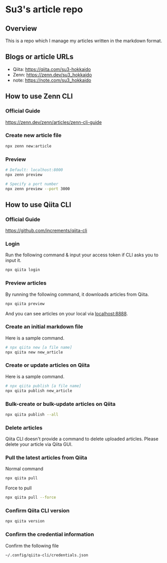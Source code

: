 # Su3's article repo

## Overview

This is a repo which I manage my articles written in the markdown format.

## Blogs or article URLs

- Qiita: https://qiita.com/su3-hokkaido
- Zenn: https://zenn.dev/su3_hokkaido
- note: https://note.com/su3_hokkaido

## How to use Zenn CLI

### Official Guide

https://zenn.dev/zenn/articles/zenn-cli-guide

### Create new article file

```bash
npx zenn new:article
```

### Preview

```bash
# Default: localhost:8000
npx zenn preview
```

```bash
# Specify a port number
npx zenn preview --port 3000
```




## How to use Qiita CLI

### Official Guide

https://github.com/increments/qiita-cli

### Login

Run the following command & input your access token if CLI asks you to input it.

```bash
npx qiita login
```

### Preview articles

By running the following command, it downloads articles from Qiita.

```bash
npx qiita preview
```

And you can see articles on your local via [localhost:8888](localhost:8888).

### Create an initial markdown file

Here is a sample command.

```bash
# npx qiita new [a file name]
npx qiita new new_article
```

### Create or update articles on Qiita

Here is a sample command.

```bash
# npx qiita publish [a file name]
npx qiita publish new_article
```

### Bulk-create or bulk-update articles on Qiita 

```bash
npx qiita publish --all
```

### Delete articles

Qiita CLI doesn't provide a command to delete uploaded articles.
Please delete your article via Qiita GUI.

### Pull the latest articles from Qiita

Normal command

```bash
npx qiita pull
```

Force to pull

```bash
npx qiita pull --force
```

### Confirm Qiita CLI version

```bash
npx qiita version
```

### Confirm the credential information

Confirm the following file

```bash
~/.config/qiita-cli/credentials.json
```
